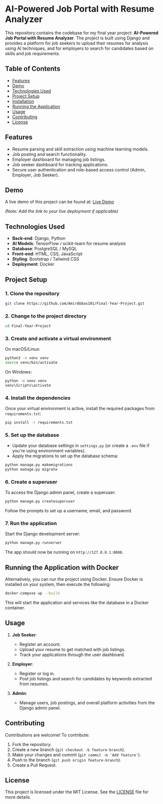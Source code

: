 # AI-Powered Job Portal with Resume Analyzer

This repository contains the codebase for my final year project: **AI-Powered Job Portal with Resume Analyzer**. The project is built using Django and provides a platform for job seekers to upload their resumes for analysis using AI techniques, and for employers to search for candidates based on skills and job requirements.

## Table of Contents
- [Features](#features)
- [Demo](#demo)
- [Technologies Used](#technologies-used)
- [Project Setup](#project-setup)
- [Installation](#installation)
- [Running the Application](#running-the-application)
- [Usage](#usage)
- [Contributing](#contributing)
- [License](#license)

## Features
- Resume parsing and skill extraction using machine learning models.
- Job posting and search functionality.
- Employer dashboard for managing job listings.
- Job seeker dashboard for tracking applications.
- Secure user authentication and role-based access control (Admin, Employer, Job Seeker).

## Demo
A live demo of this project can be found at: [Live Demo](#)

*(Note: Add the link to your live deployment if applicable)*

## Technologies Used
- **Back-end**: Django, Python
- **AI Models**: TensorFlow / scikit-learn for resume analysis
- **Database**: PostgreSQL / MySQL
- **Front-end**: HTML, CSS, JavaScript
- **Styling**: Bootstrap / Tailwind CSS
- **Deployment**: Docker

## Project Setup

### 1. Clone the repository
```bash
git clone https://github.com/AmirAbbas101/Final-Year-Project.git
```

### 2. Change to the project directory
```bash
cd Final-Year-Project
```

### 3. Create and activate a virtual environment
On macOS/Linux:
```bash
python3 -m venv venv
source venv/bin/activate
```
On Windows:
```bash
python -m venv venv
venv\Scripts\activate
```

### 4. Install the dependencies
Once your virtual environment is active, install the required packages from `requirements.txt`:

```bash
pip install -r requirements.txt
```

### 5. Set up the database
- Update your database settings in `settings.py` (or create a `.env` file if you're using environment variables).
- Apply the migrations to set up the database schema:
```bash
python manage.py makemigrations
python manage.py migrate
```

### 6. Create a superuser
To access the Django admin panel, create a superuser:
```bash
python manage.py createsuperuser
```
Follow the prompts to set up a username, email, and password.

### 7. Run the application
Start the Django development server:
```bash
python manage.py runserver
```
The app should now be running on `http://127.0.0.1:8000`.

## Running the Application with Docker

Alternatively, you can run the project using Docker. Ensure Docker is installed on your system, then execute the following:

```bash
docker-compose up --build
```

This will start the application and services like the database in a Docker container.

## Usage
1. **Job Seeker**:
    - Register an account.
    - Upload your resume to get matched with job listings.
    - Track your applications through the user dashboard.
  
2. **Employer**:
    - Register or log in.
    - Post job listings and search for candidates by keywords extracted from resumes.
  
3. **Admin**:
    - Manage users, job postings, and overall platform activities from the Django admin panel.

## Contributing
Contributions are welcome! To contribute:
1. Fork the repository.
2. Create a new branch (`git checkout -b feature-branch`).
3. Make your changes and commit (`git commit -m 'Add feature'`).
4. Push to the branch (`git push origin feature-branch`).
5. Create a Pull Request.

## License
This project is licensed under the MIT License. See the [LICENSE](LICENSE) file for more details.